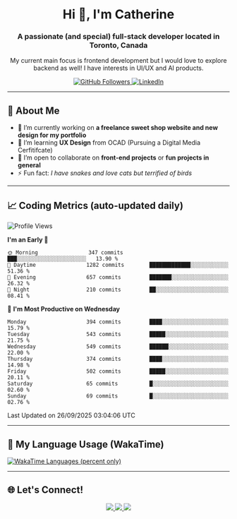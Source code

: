 <!-- Profile Header -->
<h1 align="center">Hi 👋, I'm Catherine</h1>
<h3 align="center">A passionate (and special) full-stack developer located in Toronto, Canada</h3>
<p align="center">My current main focus is frontend development but I would love to explore backend as well! I have interests in UI/UX and AI products.</p>

<p align="center">
  <a href="https://github.com/CatherineZM">
    <img src="https://img.shields.io/github/followers/CatherineZM?label=Followers&style=social" alt="GitHub Followers" />
  </a>
  <a href="https://www.linkedin.com/in/catherine-zhou-1016/">
    <img src="https://img.shields.io/badge/LinkedIn-Connect-blue?style=flat-square&logo=linkedin" alt="LinkedIn" />
  </a>
</p>

---

## 🚀 About Me
- 🔭 I’m currently working on **a freelance sweet shop website and new design for my portfolio**
- 🌱 I’m learning **UX Design** from OCAD (Pursuing a Digital Media Cerfitifcate)
- 👯 I’m open to collaborate on **front-end projects** or **fun projects in general**
- ⚡ Fun fact: *I have snakes and love cats but terrified of birds*

---

## 📈 Coding Metrics (auto-updated daily)
<!--START_SECTION:waka-->
![Profile Views](http://img.shields.io/badge/Profile%20Views-0-blue)

**I'm an Early 🐤** 

```text
🌞 Morning                347 commits         ███░░░░░░░░░░░░░░░░░░░░░░   13.90 % 
🌆 Daytime                1282 commits        █████████████░░░░░░░░░░░░   51.36 % 
🌃 Evening                657 commits         ███████░░░░░░░░░░░░░░░░░░   26.32 % 
🌙 Night                  210 commits         ██░░░░░░░░░░░░░░░░░░░░░░░   08.41 % 
```
📅 **I'm Most Productive on Wednesday** 

```text
Monday                   394 commits         ████░░░░░░░░░░░░░░░░░░░░░   15.79 % 
Tuesday                  543 commits         █████░░░░░░░░░░░░░░░░░░░░   21.75 % 
Wednesday                549 commits         ██████░░░░░░░░░░░░░░░░░░░   22.00 % 
Thursday                 374 commits         ████░░░░░░░░░░░░░░░░░░░░░   14.98 % 
Friday                   502 commits         █████░░░░░░░░░░░░░░░░░░░░   20.11 % 
Saturday                 65 commits          █░░░░░░░░░░░░░░░░░░░░░░░░   02.60 % 
Sunday                   69 commits          █░░░░░░░░░░░░░░░░░░░░░░░░   02.76 % 
```



 Last Updated on 26/09/2025 03:04:06 UTC
<!--END_SECTION:waka-->

---

## 🧠 My Language Usage (WakaTime)
<a href="https://wakatime.com/@CatherineZM">
  <img
    src="https://github-readme-stats.vercel.app/api/wakatime?username=CatherineZM&display_format=percent&langs_count=5&v=2"
    alt="WakaTime Languages (percent only)" />
</a>

---

## 🌐 Let's Connect!
<p align="center">
  <a href="https://github.com/CatherineZM">
    <img src="https://img.shields.io/badge/GitHub-%2312100E.svg?&style=for-the-badge&logo=github&logoColor=white" />
  </a>
  <a href="https://www.linkedin.com/in/catherine-zhou-1016/">
    <img src="https://img.shields.io/badge/LinkedIn-%230077B5.svg?&style=for-the-badge&logo=linkedin&logoColor=white" />
  </a>
  <a href="mailto:catherine.zm@outlook.com">
    <img src="https://img.shields.io/badge/Email-D14836?style=for-the-badge&logo=gmail&logoColor=white" />
  </a>
</p>
